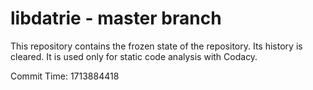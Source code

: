 # libdatrie - master branch

This repository contains the frozen state of the repository.
Its history is cleared. It is used only for static code
analysis with Codacy.

Commit Time: 1713884418